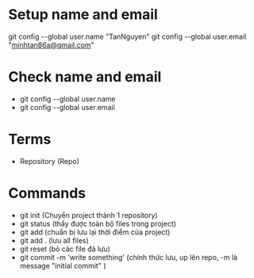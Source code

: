 # Setup name and email
git config --global user.name "TanNguyen"
git config --global user.email "minhtan86a@gmail.com"

# Check name and email
- git config --global user.name
- git config --global user.email


# Terms

- Repository (Repo)

# Commands

- git init (Chuyển project thành 1 repository)
- git status (thấy được toàn bộ files trong project)
- git add <file name>(chuẩn bị lưu lại thời điểm của project)
- git add . (lưu all files)
- git reset (bỏ các file đã lưu)
- git commit -m 'write something' (chính thức lưu, up lên repo, -m là message "initial commit" )